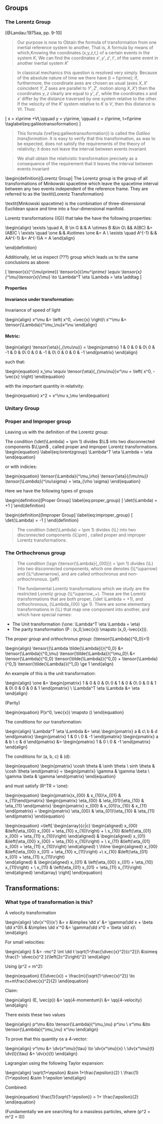 <!--
@import "assets/custom.md"
-->
## Groups

### The Lorentz Group

[@Landau:1975aa, pp. 9-10] 
<!-- #TODO: Lorrentz Group definition get interesting points -->

>Our purpose is now to Obtain the formula of transformation from one inertial reference system to another, That is, A formula by means of which,Knowing the coordinates \(x,y,z,t,\) of a certain events in the system $K$, We can find the coordinates $x\prime,y\prime,z\prime,t\prime,$ of the same event in another inertial system $K\prime$

>In classical mechanics this question is resolved very simply. Because of the absolute nature of time we there have \(t = t\prime\); if, furthermore, the coordinate axes are chosen as usual (axes $X, X\prime$ coincident $Y, Z$ axes are parallel to $Y\prime, Z\prime$, motion along $X, X\prime$) then the coordinates $y,z$ clearly are equal to $y\prime,z\prime$, while the coordinates $x$ and $x\prime$ differ by the distance traversed by one system relative to the other. If the velocity of the $K\prime$ system relative to $K$ is $V$, then this distance is $Vt$. Thus:

\[
  x = x\prime +Vt,\qquad y = y\prime, \qquad z = z\prime, t=t\prime
  \taglabel{eq:galileotransoformation}
\]


>This formula (\ref{eq:galileotransoformation}) is called the *Galileo transformation*. It is easy to verify that this transformation, as was to be expected, does not satisfy the requirements of the theory of  relativity; it does not leave the interval between events invariant.

>We shall obtain the relativistic transformation precisely as a consequence of the requirement that it leaves the interval between events invariant

\begin{definition}[Lorentz Group]
The Lorentz group is the group of all transformations of Minkowski spacetime which leave the spacetime interval between any two events independent of the reference frame.  They are referred to as the \textit{Lorentz Transformation}

\textit{Minkowski spacetime} is the combination of three-dimensional Euclidean space and time into a four-dimensional manifold.

Lorentz transformations (\(G\)) that take the have the following properties:

\begin{align}
    \exists \quad A, B \in G &:&  A \otimes B &\in G\\
    && A(BC) &= (AB)C \\
  \exists \quad \one &:& A\otimes \one &= A \\
  \exists \quad A^{-1} &:& AA^{-1} &= A^{-1}A = A
\end{align}

\end{definition}

Additionally, let us inspect (???) group which leads us to the same conclusions as above:

\[
  \tensor{x}{^{\mu\prime}} \tensor{x}{_\mu^\prime} \equiv \tensor{x}{^\mu}\tensor{x}{_\mu} \to \Lambda^T \eta \Lambda = \eta \addtag
\]



#### Properties

#### Invariance under transformation:
Invariance of speed of light

\begin{align}
  x^\mu &= \left( x^0, +\vec{x} \right)\\
  x'^\mu &= \tensor{\Lambda}{^\mu_\nu}x^\nu
\end{align}

#### Metric:

\begin{align}
  \tensor{\eta}{_{\mu\nu}} = \begin{pmatrix}
    1 & 0 & 0 & 0\\
    0 & -1 & 0 & 0\\
    0 & 0 & -1 & 0\\
    0 & 0 & 0 & -1
  \end{pmatrix}
\end{align}

such that:

\begin{equation}
  x_\mu \equiv \tensor{\eta}{_{\mu\nu}}x^\nu = \left( x^0, -\vec{x} \right)
\end{equation}

with the important quantity in relativity:

\begin{equation}
  x^2 = x^\mu x_\mu
\end{equation}

### Unitary Group

### Proper and Improper group

Leaving us with the definition of the Lorentz group:

The condition \(\det(\Lambda) = \pm 1\) divides $\L$ into two disconnected components $\L\pm$ , called proper and improper Lorentz transformations.
\begin{equation}
  \label{eq:lorentzgroup}
  \Lambda^T \eta \Lambda = \eta
\end{equation}

or with indicies:

\begin{equation}
  \tensor{\Lambda}{^\mu_\rho} \tensor{\eta}{_{\mu\nu}} \tensor{\Lambda}{^\nu_\sigma} = \eta_{\rho \sigma}
\end{equation}


Here we have the following types of groups

\begin{definition}[Proper Group]
\label{eq:proper_group}
\[
  \det(\Lambda) = +1
\]
\end{definition}

\begin{definition}[Improper Group]
\label{eq:improper_group}
\[
  \det(\Lambda) = -1
\]
\end{definition}

>The condition \(\det(\Lambda) = \pm 1\) divides \(\L\) into two disconnected components \(\L\pm\) , called proper and improper Lorentz transformations.

### The Orthochronus group

>The condition \(\sgn (\tensor{\Lambda}{_{00}}) = \pm 1\) divides \(\L\) into two disconnected components, which one denotes \(\L^\uparrow\) and \(\L^\downarrow\), and are called orthochronus and non-orthochronous. (jaff)

>The fundamental Lorentz transformations which we study are the restricted Lorentz group \(\L^\uparrow_+\). These are the Lorentz transformations that are both proper, \(\det \Lambda = +1\), and orthochronous, \(\Lambda_{00} \ge 1\). There are some elementary transformations in \(\L\) that map one component into another, and which have special names:

 - The Unit transformation \(\one: \Lambda^T \eta \Lambda = \eta\)
 - The parity transformation \(P : (x_0,\vec{x}) \mapsto (x_0,-\vec{x})\).
 <!-- - The time-reversal transformation \(T : (x_0,\vec{x}) \mapsto (-x_0,\vec{x})\).
 - The space-time-inversion transformation \(PT : (x_0,\vec{x}) \mapsto (-x_0,-\vec{x})\). -->


 The _proper group_ and _orthochronus group_: \(\tensor{\Lambda}{^0_0}>1\)

\begin{align}
  \tensor{(\Lambda \tilde{\Lambda})}{^0_0} &= \tensor{\Lambda}{^0_\mu} \tensor{\tilde{\Lambda}}{^\mu_0}\\
  &= \tensor{\Lambda}{^0_0} \tensor{\tilde{\Lambda}}{^0_0} + \tensor{\Lambda}{^0_1} \tensor{\tilde{\Lambda}}{^1_0} \ge 1
\end{align}

An example of this is the unit transformation:

\begin{align}
  \one &= \begin{pmatrix}
    1 & 0 & 0 & 0\\
    0 & 1 & 0 & 0\\
    0 & 0 & 1 & 0\\
    0 & 0 & 0 & 1
  \end{pmatrix} \\
\Lambda^T \eta \Lambda &= \eta
\end{align}

(Parity)

\begin{equation}
  P(x^0, \vec{x}) \mapsto ()
\end{equation}

The conditions for our transformation:

\begin{align}
  \Lambda^T \eta \Lambda &= \eta\\
  \begin{pmatrix}
    a & c\\ b & d
  \end{pmatrix} \begin{pmatrix}
    1 & 0 \\ 0 & -1
  \end{pmatrix} \begin{pmatrix}
    a & b \\ c & d
  \end{pmatrix} &= \begin{pmatrix}
    1 & 0 \\ 0 & -1
  \end{pmatrix}
\end{align}

The conditions for \(a, b, c\) & \(d\):

\begin{equation}
  \begin{pmatrix}
    \cosh \theta & \sinh \theta \\ sinh \theta & \cosh \theta
    \end{pmatrix} = \begin{pmatrix}
    \gamma & \gamma \beta \\ \gamma \beta & \gamma
  \end{pmatrix}
\end{equation}

and must satisfy \(R^TR = \one\):


\begin{equation}
  \begin{pmatrix}x_{00} & x_{10}\\x_{01} & x_{11}\end{pmatrix}
  \begin{pmatrix} \eta_{00} & \eta_{01}\\\eta_{10} & \eta_{11} \end{pmatrix}
  \begin{pmatrix} x_{00} & x_{01}\\x_{10} & x_{11} \end{pmatrix} =
  \begin{pmatrix} \eta_{00} & \eta_{01}\\\eta_{10} & \eta_{11} \end{pmatrix}
\end{equation}

\begin{equation}
=\left[
\begin{array}{c|c}
  \begin{aligned}
    x_{00} &\left(\eta_{00} x_{00} + \eta_{10} x_{10}\right) + \\
    x_{10} &\left(\eta_{01} x_{00} + \eta_{11} x_{10}\right)
  \end{aligned} & \begin{aligned}
    x_{01} &\left(\eta_{00} x_{00} + \eta_{10} x_{10}\right) + \\
    x_{11} &\left(\eta_{01} x_{00} + \eta_{11} x_{10}\right)
  \end{aligned} \\
  \hline
  \begin{aligned}
  x_{00} &\left(\eta_{00} x_{01} + \eta_{10} x_{11}\right) +\\
  x_{10} &\left(\eta_{01} x_{01} + \eta_{11} x_{11}\right) \
  \end{aligned} & \begin{aligned}
  x_{01} & \left(\eta_{00} x_{01} + \eta_{10} x_{11}\right) + \\
  x_{11} & \left(\eta_{01} x_{01} + \eta_{11} x_{11}\right)
\end{aligned}
\end{array} \right]
\end{equation}

## Transformations:

### What type of transformation is this?

A velocity transformation

\begin{align}
  \dv{x'^0}(x') &= v &\implies \dd x' &= \gamma(\dd x + \beta \dd x^0)\\
  & &\implies \dd x'^0 &= \gamma(\dd x^0 + \beta \dd x)\\
\end{align}

For small velocities:

\begin{align}
S &= -mc^2 \int \dd t \sqrt{1-\frac{\dvec{x}^2}{c^2}}\\
 &\simeq \frac{1- \dvec{x}^2 }{\left(2c^2\right)^2}
\end{align}


Using \(p^2 = m^2\):

\begin{equation}
  E(\dvec{x}) = \frac{m}{\sqrt{1-\dvec{x}^2}} \to m+m\frac{\dvec{x}^2}{2}
\end{equation}


Claim:

\begin{align}
  (E, \vec{p}) &= \qq{4-momentum}\\
  &= \qq{4-velocity}
\end{align}

There exists these two values

\begin{align}
  p^\mu &\to \tensor{\Lambda}{^\mu_\nu} p^\nu \\
  x^\mu &\to \tensor{\Lambda}{^\mu_\nu} x^\nu
\end{align}

To prove that this quantity os a 4-vector:

\begin{align}
  v^\mu &= \dv{x^\mu}{\tau} \to  \dv{x^\mu}{x} \\
  \dv{x^\mu}{t} \dv{t}{\tau} &= \dv{x}{t}
\end{align}



Lagrangian using the following Taylor expansion:

\begin{align}
  \sqrt{1+\epsilon} &\sim 1+\frac{\epsilon}{2} \\
  \frac{1}{1+\epsilon} &\sim 1-\epsilon
\end{align}

Combined:

\begin{equation}
  \frac{1}{\sqrt{1-\epsilon}} = 1+ \frac{\epsilon}{2}
\end{equation}


(Fundamentally we are searching for a massless particles, where \(p^2 = m^2 = 0\))
